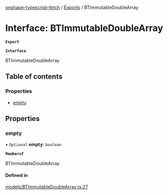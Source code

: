 [onshape-typescript-fetch](../README.md) / [Exports](../modules.md) / BTImmutableDoubleArray

# Interface: BTImmutableDoubleArray

**`Export`**

**`Interface`**

BTImmutableDoubleArray

## Table of contents

### Properties

- [empty](BTImmutableDoubleArray.md#empty)

## Properties

### empty

• `Optional` **empty**: `boolean`

**`Memberof`**

BTImmutableDoubleArray

#### Defined in

[models/BTImmutableDoubleArray.ts:27](https://github.com/toebes/onshape-typescript-fetch/blob/3e11ae1/models/BTImmutableDoubleArray.ts#L27)
